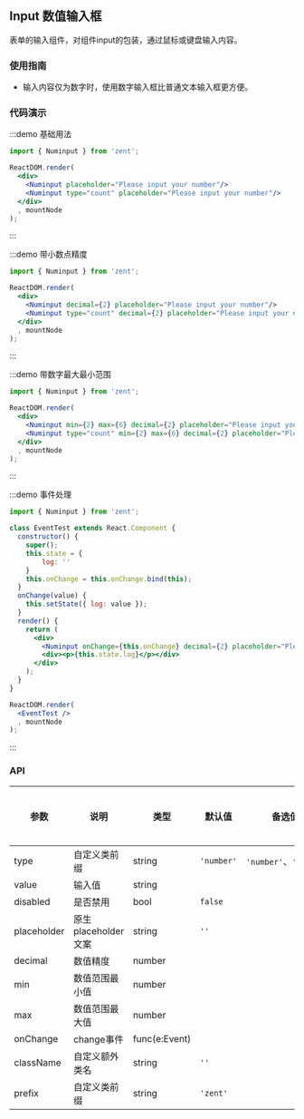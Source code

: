 ## Input 数值输入框

表单的输入组件，对组件input的包装，通过鼠标或键盘输入内容。

### 使用指南

- 输入内容仅为数字时，使用数字输入框比普通文本输入框更方便。

### 代码演示

:::demo 基础用法

```jsx
import { Numinput } from 'zent';

ReactDOM.render(
  <div>
  	<Numinput placeholder="Please input your number"/>
    <Numinput type="count" placeholder="Please input your number"/>
  </div>
  , mountNode
);

```
:::

:::demo 带小数点精度

```jsx
import { Numinput } from 'zent';

ReactDOM.render(
  <div>
    <Numinput decimal={2} placeholder="Please input your number"/>
    <Numinput type="count" decimal={2} placeholder="Please input your number"/>
  </div>
  , mountNode
);
```
:::

:::demo 带数字最大最小范围

```jsx
import { Numinput } from 'zent';

ReactDOM.render(
  <div>
    <Numinput min={2} max={6} decimal={2} placeholder="Please input your number"/>
    <Numinput type="count" min={2} max={6} decimal={2} placeholder="Please input your number"/>
  </div>
  , mountNode
);
```
:::

:::demo 事件处理

```jsx
import { Numinput } from 'zent';

class EventTest extends React.Component {
  constructor() {
    super();
    this.state = {
        log: ''
    }
    this.onChange = this.onChange.bind(this);
  }
  onChange(value) {
  	this.setState({ log: value });
  }
  render() {
    return (
      <div>
        <Numinput onChange={this.onChange} decimal={2} placeholder="Please input your number"/>
        <div><p>{this.state.log}</p></div>
      </div>
    );
  }
}

ReactDOM.render(
  <EventTest />
  , mountNode
);
```
:::


### API

| 参数           | 说明              | 类型            | 默认值      | 备选值                     | 是否必填 |
| ------------ | --------------- | ------------- | -------- | ----------------------- | ---- |
| type         | 自定义类前缀         | string        | `'number'` | `'number'`、`'count'`| 否    |
| value        | 输入值             | string        |          |                         | 否    |
| disabled     | 是否禁用            | bool          | `false`  |                         | 否    |
| placeholder  | 原生placeholder文案 | string        | `''`     |                         | 否    |
| decimal      | 数值精度            | number        |          |                         | 否    |
| min      | 数值范围最小值            | number        |          |                         | 否    |
| max      | 数值范围最大值            | number        |          |                         | 否    |
| onChange     | change事件        | func(e:Event) |          |                         | 否    |
| className    | 自定义额外类名        | string        | `''`     |                         | 否    |
| prefix       | 自定义类前缀         | string        | `'zent'` |                         | 否    |

<style>
.zent-numinput-wrapper {
  width: 200px;
  margin-bottom: 20px;
}
</style>
